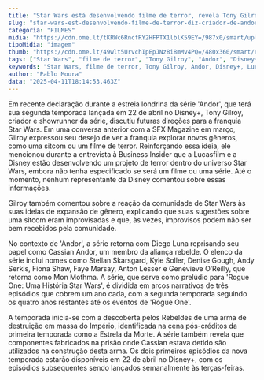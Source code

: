 ```yaml
---
title: "Star Wars está desenvolvendo filme de terror, revela Tony Gilroy"
slug: "star-wars-est-desenvolvendo-filme-de-terror-diz-criador-de-andor"
categoria: "FILMES"
midia: "https://cdn.ome.lt/tKRWc6RncfRY2HFPTX1lblK59EY=/987x0/smart/uploads/conteudo/fotos/star-wars-vader.png"
tipoMidia: "imagem"
thumb: "https://cdn.ome.lt/49wlt5UrvchIpEpJNz8i8mMv4PQ=/480x360/smart/extras/conteudos/vader_V3ihDrc.jpeg"
tags: ["Star Wars", "filme de terror", "Tony Gilroy", "Andor", "Disney+", "Lucasfilm", "Estrela da Morte", "expansão de gênero"]
keywords: "Star Wars, filme de terror, Tony Gilroy, Andor, Disney+, Lucasfilm, Estrela da Morte, expansão de gênero"
author: "Pablo Moura"
data: "2025-04-11T18:14:53.463Z"
---
```


Em recente declaração durante a estreia londrina da série 'Andor', que terá sua segunda temporada lançada em 22 de abril no Disney+, Tony Gilroy, criador e showrunner da série, discutiu futuras direções para a franquia Star Wars. Em uma conversa anterior com a SFX Magazine em março, Gilroy expressou seu desejo de ver a franquia explorar novos gêneros, como uma sitcom ou um filme de terror. Reinforçando essa ideia, ele mencionou durante a entrevista à Business Insider que a Lucasfilm e a Disney estão desenvolvendo um projeto de terror dentro do universo Star Wars, embora não tenha especificado se será um filme ou uma série. Até o momento, nenhum representante da Disney comentou sobre essas informações.

Gilroy também comentou sobre a reação da comunidade de Star Wars às suas ideias de expansão de gênero, explicando que suas sugestões sobre uma sitcom eram improvisadas e que, às vezes, improvisos podem não ser bem recebidos pela comunidade.

No contexto de 'Andor', a série retorna com Diego Luna reprisando seu papel como Cassian Andor, um membro da aliança rebelde. O elenco da série inclui nomes como Stellan Skarsgard, Kyle Soller, Denise Gough, Andy Serkis, Fiona Shaw, Faye Marsay, Anton Lesser e Genevieve O’Reilly, que retorna como Mon Mothma. A série, que serve como prelúdio para 'Rogue One: Uma História Star Wars', é dividida em arcos narrativos de três episódios que cobrem um ano cada, com a segunda temporada seguindo os quatro anos restantes até os eventos de 'Rogue One'.

A temporada inicia-se com a descoberta pelos Rebeldes de uma arma de destruição em massa do Império, identificada na cena pós-créditos da primeira temporada como a Estrela da Morte. A série também revela que componentes fabricados na prisão onde Cassian estava detido são utilizados na construção desta arma. Os dois primeiros episódios da nova temporada estarão disponíveis em 22 de abril no Disney+, com os episódios subsequentes sendo lançados semanalmente às terças-feiras.